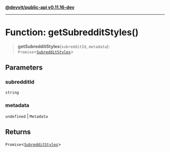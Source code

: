 [**@devvit/public-api v0.11.16-dev**](../../README.md)

---

# Function: getSubredditStyles()

> **getSubredditStyles**(`subredditId`, `metadata`): `Promise`\<[`SubredditStyles`](../type-aliases/SubredditStyles.md)\>

## Parameters

### subredditId

`string`

### metadata

`undefined` | `Metadata`

## Returns

`Promise`\<[`SubredditStyles`](../type-aliases/SubredditStyles.md)\>
